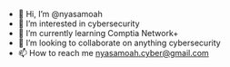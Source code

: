 - 👋 Hi, I’m @nyasamoah
- 👀 I’m interested in cybersecurity
- 🌱 I’m currently learning Comptia Network+
- 💞️ I’m looking to collaborate on anything cybersecurity 
- 📫 How to reach me nyasamoah.cyber@gmail.com

<!---
nyasamoah/nyasamoah is a ✨ special ✨ repository because its `README.md` (this file) appears on your GitHub profile.
You can click the Preview link to take a look at your changes.
--->
